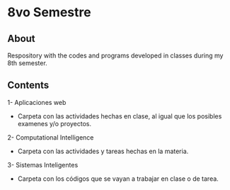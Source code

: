 # 8vo Semestre

## About
Respository with the codes and programs developed in classes during my 8th semester.

## Contents
1- Aplicaciones web
* Carpeta con las actividades hechas en clase, al igual que los posibles examenes y/o proyectos.

2- Computational Intelligence
* Carpeta con las actividades y tareas hechas en la materia.

3- Sistemas Inteligentes
* Carpeta con los códigos que se vayan a trabajar en clase o de tarea.